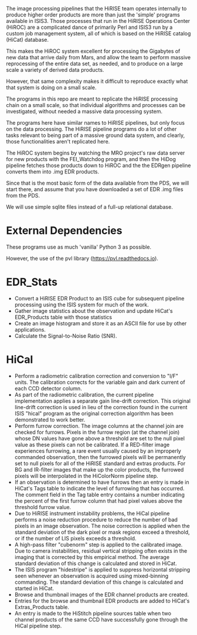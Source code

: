 The image processing pipelines that the HiRISE team operates
internally to produce higher order products are more than just the
'simple' programs available in ISIS3.  Those processes that run in
the HiRISE Operations Center (HiROC) are a complicated dance of
primarily Perl and ISIS3 run by a custom job management system, all
of which is based on the HiRISE catalog (HiCat) database.

This makes the HiROC system excellent for processing the Gigabytes of new
data that arrive daily from Mars, and allow the team to perform massive
reprocessing of the entire data set, as needed, and to produce on a large
scale a variety of derived data products.

However, that same complexity makes it difficult to reproduce exactly
what that system is doing on a small scale.

The programs in this repo are meant to replicate the HiRISE processing
chain on a small scale, so that individual algorithms and processes can
be investigated, without needed a massive data processing system.

The programs here have similar names to HiRISE pipelines, but only focus
on the data processing.  The HiRISE pipeline programs do a lot of other 
tasks relevant to being part of a massive ground data system, and clearly,
those functionalities aren't replicated here.

The HiROC system begins by watching the MRO project's raw data server for
new products with the FEI_Watchdog program, and then the HiDog pipeline 
fetches those products down to HiROC and the the EDRgen pipeline converts 
them into .img EDR products.

Since that is the most basic form of the data available from the PDS, we 
will start there, and assume that you have downloaded a set of EDR .img
files from the PDS.

We will use simple sqlite files instead of a full-up relational database.

# External Dependencies

These programs use as much 'vanilla' Python 3 as possible.

However, the use of the pvl library (https://pvl.readthedocs.io).


# EDR_Stats

* Convert a HiRISE EDR Product to an ISIS cube for subsequent pipeline processing using the ISIS system for much of the work.
* Gather image statistics about the observation and update HiCat's EDR_Products table with those statistics
* Create an image histogram and store it as an ASCII file for use by other applications.
* Calculate the Signal-to-Noise Ratio (SNR).

# HiCal

* Perform a radiometric calibration correction and conversion to "I/F" units. The calibration corrects for the variable gain and dark current of each CCD detector column.
* As part of the radiometric calibration, the current pipeline implementation applies a separate gain line-drift correction. This original line-drift correction is used in lieu of the correction found in the current ISIS "hical" program as the original correction algorithm has been demonstrated to work better.
* Perform furrow correction. The image columns at the channel join are checked for furrows. Pixels in the furrow region (at the channel join) whose DN values have gone above a threshold are set to the null pixel value as these pixels can not be calibrated. If a RED-filter image experiences furrowing, a rare event usually caused by an improperly commanded observation, then the furrowed pixels will be permanently set to null pixels for all of the HiRISE standard and extras products. For BG and IR-filter images that make up the color products, the furrowed pixels will be interpolated in the HiColorNorm pipeline step.
* If an observation is determined to have furrows then an entry is made in HiCat's Tags table to indicate the level of furrowing that has occurred. The comment field in the Tag table entry contains a number indicating the percent of the first furrow column that had pixel values above the threshold furrow value.
* Due to HiRISE instrument instability problems, the HiCal pipeline performs a noise reduction procedure to reduce the number of bad pixels in an image observation. The noise correction is applied when the standard deviation of the dark pixel or mask regions exceed a threshold, or if the number of LIS pixels exceeds a threshold.
* A high-pass filter "cubenorm" step is applied to the calibrated image. Due to camera instabilities, residual vertical stripping often exists in the imaging that is corrected by this empirical method. The average standard deviation of this change is calculated and stored in HiCat.
* The ISIS program "hidestripe" is applied to suppress horizontal stripping seen whenever an observation is acquired using mixed-binning commanding. The standard deviation of this change is calculated and started in HiCat.
* Browse and thumbnail images of the EDR channel products are created.
* Entries for the browse and thumbnail EDR products are added to HiCat's Extras_Products table.
* An entry is made to the HiStitch pipeline sources table when two channel products of the same CCD have successfully gone through the HiCal pipeline step.
